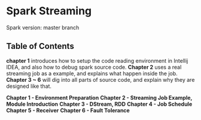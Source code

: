 # Spark Streaming
Spark version: master branch

## Table of Contents
**chapter 1** introduces how to setup the code reading environment in Intellij IDEA, and also how to debug spark source code. **Chapter 2** uses a real streaming job as a example, and explains what happen inside the job. **Chapter 3 ~ 6** will dig into all parts of source code, and explain why they are designed like that.

**Chapter 1 - Environment Preparation**
**Chapter 2 - Streaming Job Example, Module Introduction**
**Chapter 3 - DStream, RDD**
**Chapter 4 - Job Schedule**
**Chapter 5 - Receiver**
**Chapter 6 - Fault Tolerance**

  



